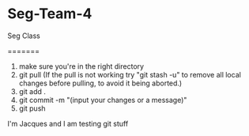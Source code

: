 # Seg-Team-4
Seg Class

=======
1) make sure you're in the right directory
2) git pull (If the pull is not working try "git stash -u" to remove all local changes before pulling, to avoid it being aborted.)
3) git add .
4) git commit -m "(input your changes or a message)"
5) git push


I'm Jacques and I am testing git stuff